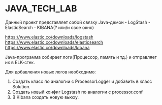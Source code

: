 # JAVA_TECH_LAB

Данный проект представляет собой связку
Java-демон  -   LogStash    -   ElasticSearch   -   KIBANA(? или/и свое окно)

https://www.elastic.co/downloads/logstash
https://www.elastic.co/downloads/elasticsearch
https://www.elastic.co/downloads/kibana

Java-программа собирает логи(Процессор, память и тд.) и отправляет их в ELK-стек.

Для добавления новых логов необходимо:
1) Cоздать класс по аналогии с ProcessorLogger и добавить в класс Solution.
2) Создать новый конфиг Logstash по аналогии с processor.conf
3) В Kibana создать новую вьюху.

